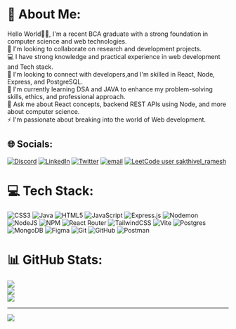 # 💫 About Me:
Hello World👋🏻, I'm a recent BCA graduate with a strong foundation in computer science and web technologies. <br>👯 I'm looking to collaborate on research and development projects.<br>💻 I have strong knowledge and practical experience in web development and Tech stack.<br>🤝 I'm looking to connect with developers,and I'm skilled in React, Node, Express, and PostgreSQL. <br>🌱 I'm currently learning DSA and JAVA to enhance my problem-solving skills, ethics, and professional approach.<br>💬 Ask me about React concepts, backend REST APIs using Node, and more about computer science.<br>⚡ I'm passionate about breaking into the world of Web development.


## 🌐 Socials:
[![Discord](https://img.shields.io/badge/Discord-%237289DA.svg?logo=discord&logoColor=white)](https://discord.gg/https://discord.gg/APejQy2d) [![LinkedIn](https://img.shields.io/badge/LinkedIn-%230077B5.svg?logo=linkedin&logoColor=white)](https://www.linkedin.com/in/sakthivelramesh/) [![Twitter](https://img.shields.io/badge/X-black.svg?logo=X&logoColor=white)](https://x.com/https://x.com/SakthivelRame10) [![email](https://img.shields.io/badge/Email-D14836?logo=gmail&logoColor=white)](mailto:sakthivelramesh.work@gmail.com) [![LeetCode user sakthivel_ramesh](https://img.shields.io/badge/dynamic/json?style=for-the-badge&labelColor=black&color=%23ffa116&label=Solved&query=solvedOverTotal&url=https%3A%2F%2Fleetcode-badge.vercel.app%2Fapi%2Fusers%2Fsakthivel_ramesh&logo=leetcode&logoColor=yellow)](https://leetcode.com/sakthivel_ramesh/)

# 💻 Tech Stack:
![CSS3](https://img.shields.io/badge/css3-%231572B6.svg?style=for-the-badge&logo=css3&logoColor=white) ![Java](https://img.shields.io/badge/java-%23ED8B00.svg?style=for-the-badge&logo=openjdk&logoColor=white) ![HTML5](https://img.shields.io/badge/html5-%23E34F26.svg?style=for-the-badge&logo=html5&logoColor=white) ![JavaScript](https://img.shields.io/badge/javascript-%23323330.svg?style=for-the-badge&logo=javascript&logoColor=%23F7DF1E) ![Express.js](https://img.shields.io/badge/express.js-%23404d59.svg?style=for-the-badge&logo=express&logoColor=%2361DAFB) ![Nodemon](https://img.shields.io/badge/NODEMON-%23323330.svg?style=for-the-badge&logo=nodemon&logoColor=%BBDEAD) ![NodeJS](https://img.shields.io/badge/node.js-6DA55F?style=for-the-badge&logo=node.js&logoColor=white) ![NPM](https://img.shields.io/badge/NPM-%23CB3837.svg?style=for-the-badge&logo=npm&logoColor=white) ![React Router](https://img.shields.io/badge/React_Router-CA4245?style=for-the-badge&logo=react-router&logoColor=white) ![TailwindCSS](https://img.shields.io/badge/tailwindcss-%2338B2AC.svg?style=for-the-badge&logo=tailwind-css&logoColor=white) ![Vite](https://img.shields.io/badge/vite-%23646CFF.svg?style=for-the-badge&logo=vite&logoColor=white) ![Postgres](https://img.shields.io/badge/postgres-%23316192.svg?style=for-the-badge&logo=postgresql&logoColor=white) ![MongoDB](https://img.shields.io/badge/MongoDB-%234ea94b.svg?style=for-the-badge&logo=mongodb&logoColor=white) ![Figma](https://img.shields.io/badge/figma-%23F24E1E.svg?style=for-the-badge&logo=figma&logoColor=white) ![Git](https://img.shields.io/badge/git-%23F05033.svg?style=for-the-badge&logo=git&logoColor=white) ![GitHub](https://img.shields.io/badge/github-%23121011.svg?style=for-the-badge&logo=github&logoColor=white) ![Postman](https://img.shields.io/badge/Postman-FF6C37?style=for-the-badge&logo=postman&logoColor=white) 

# 📊 GitHub Stats:
![](https://github-readme-stats.vercel.app/api?username=sakthivel155&theme=dark&hide_border=false&include_all_commits=true&count_private=true)<br/>
![](https://nirzak-streak-stats.vercel.app/?user=sakthivel155&theme=dark&hide_border=false)<br/>
![](https://github-readme-stats.vercel.app/api/top-langs/?username=sakthivel155&theme=dark&hide_border=false&include_all_commits=true&count_private=true&layout=compact)

---
[![](https://visitcount.itsvg.in/api?id=sakthivel155&icon=0&color=0)](https://visitcount.itsvg.in)

